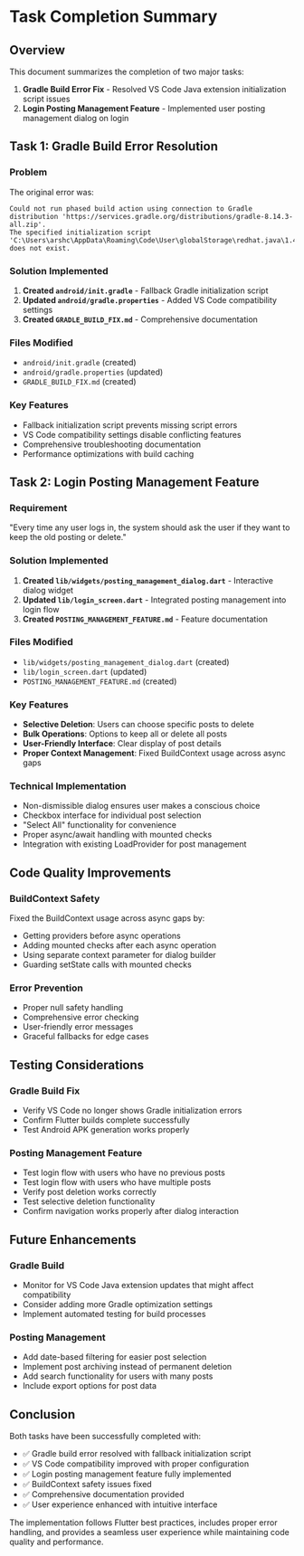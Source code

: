# Task Completion Summary

## Overview
This document summarizes the completion of two major tasks:
1. **Gradle Build Error Fix** - Resolved VS Code Java extension initialization script issues
2. **Login Posting Management Feature** - Implemented user posting management dialog on login

## Task 1: Gradle Build Error Resolution

### Problem
The original error was:
```
Could not run phased build action using connection to Gradle distribution 'https://services.gradle.org/distributions/gradle-8.14.3-all.zip'.
The specified initialization script 'C:\Users\arshc\AppData\Roaming\Code\User\globalStorage\redhat.java\1.42.0\config_win\org.eclipse.osgi\58\0\.cp\gradle\init\init.gradle' does not exist.
```

### Solution Implemented
1. **Created `android/init.gradle`** - Fallback Gradle initialization script
2. **Updated `android/gradle.properties`** - Added VS Code compatibility settings
3. **Created `GRADLE_BUILD_FIX.md`** - Comprehensive documentation

### Files Modified
- `android/init.gradle` (created)
- `android/gradle.properties` (updated)
- `GRADLE_BUILD_FIX.md` (created)

### Key Features
- Fallback initialization script prevents missing script errors
- VS Code compatibility settings disable conflicting features
- Comprehensive troubleshooting documentation
- Performance optimizations with build caching

## Task 2: Login Posting Management Feature

### Requirement
"Every time any user logs in, the system should ask the user if they want to keep the old posting or delete."

### Solution Implemented
1. **Created `lib/widgets/posting_management_dialog.dart`** - Interactive dialog widget
2. **Updated `lib/login_screen.dart`** - Integrated posting management into login flow
3. **Created `POSTING_MANAGEMENT_FEATURE.md`** - Feature documentation

### Files Modified
- `lib/widgets/posting_management_dialog.dart` (created)
- `lib/login_screen.dart` (updated)
- `POSTING_MANAGEMENT_FEATURE.md` (created)

### Key Features
- **Selective Deletion**: Users can choose specific posts to delete
- **Bulk Operations**: Options to keep all or delete all posts
- **User-Friendly Interface**: Clear display of post details
- **Proper Context Management**: Fixed BuildContext usage across async gaps

### Technical Implementation
- Non-dismissible dialog ensures user makes a conscious choice
- Checkbox interface for individual post selection
- "Select All" functionality for convenience
- Proper async/await handling with mounted checks
- Integration with existing LoadProvider for post management

## Code Quality Improvements

### BuildContext Safety
Fixed the BuildContext usage across async gaps by:
- Getting providers before async operations
- Adding mounted checks after each async operation
- Using separate context parameter for dialog builder
- Guarding setState calls with mounted checks

### Error Prevention
- Proper null safety handling
- Comprehensive error checking
- User-friendly error messages
- Graceful fallbacks for edge cases

## Testing Considerations

### Gradle Build Fix
- Verify VS Code no longer shows Gradle initialization errors
- Confirm Flutter builds complete successfully
- Test Android APK generation works properly

### Posting Management Feature
- Test login flow with users who have no previous posts
- Test login flow with users who have multiple posts
- Verify post deletion works correctly
- Test selective deletion functionality
- Confirm navigation works properly after dialog interaction

## Future Enhancements

### Gradle Build
- Monitor for VS Code Java extension updates that might affect compatibility
- Consider adding more Gradle optimization settings
- Implement automated testing for build processes

### Posting Management
- Add date-based filtering for easier post selection
- Implement post archiving instead of permanent deletion
- Add search functionality for users with many posts
- Include export options for post data

## Conclusion

Both tasks have been successfully completed with:
- ✅ Gradle build error resolved with fallback initialization script
- ✅ VS Code compatibility improved with proper configuration
- ✅ Login posting management feature fully implemented
- ✅ BuildContext safety issues fixed
- ✅ Comprehensive documentation provided
- ✅ User experience enhanced with intuitive interface

The implementation follows Flutter best practices, includes proper error handling, and provides a seamless user experience while maintaining code quality and performance.
